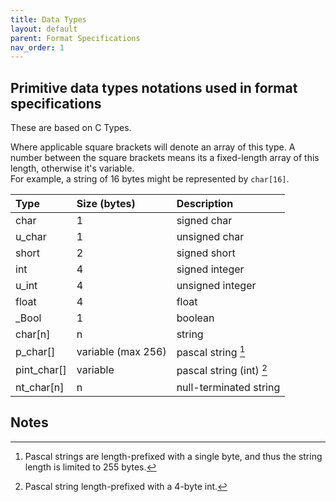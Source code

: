 ```yaml
---
title: Data Types
layout: default
parent: Format Specifications
nav_order: 1
---
```


## Primitive data types notations used in format specifications

These are based on C Types.

Where applicable square brackets will denote an array of this type.
A number between the square brackets means its a fixed-length array of this length, otherwise it's variable.<br>
For example, a string of 16 bytes might be represented by `char[16]`.

| Type         | Size (bytes)       | Description              |
|:-------------|:-------------------|:-------------------------|
| char         | 1                  | signed char              |
| u_char       | 1                  | unsigned char            |
| short        | 2                  | signed short             |
| int          | 4                  | signed integer           |
| u_int        | 4                  | unsigned integer         |
| float        | 4                  | float                    |
| _Bool        | 1                  | boolean                  |
| char[n]      | n                  | string                   |
| p_char[]     | variable (max 256) | pascal string [^1]       |
| pint_char[]  | variable           | pascal string (int) [^2] |
| nt_char[n]   | n                  | null-terminated string   |

## Notes
[^1]: Pascal strings are length-prefixed with a single byte, and thus the string length is limited to 255 bytes.
[^2]: Pascal string length-prefixed with a 4-byte int.
